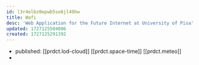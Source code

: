 ```yaml
---
id: l3r4olbz0epwb5so6jl49hw
title: Wafi
desc: 'Web Application for the Future Internet at University of Pisa'
updated: 1727125504806
created: 1727125291392
---
```


- published: [[prdct.lod-cloud]] [[prdct.space-time]] [[prdct.meteo]]
- 